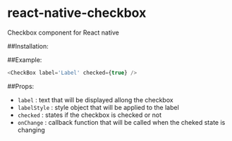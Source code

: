 # react-native-checkbox
Checkbox component for React native

##Installation: 



##Example: 
```js
<CheckBox label='Label' checked={true} />
```

##Props:

- `label` : text that will be displayed allong the checkbox
- `labelStyle` : style object that will be applied to the label
- `checked` : states if the checkbox is checked or not
- `onChange` : callback function that will be called when the cheked state is changing
